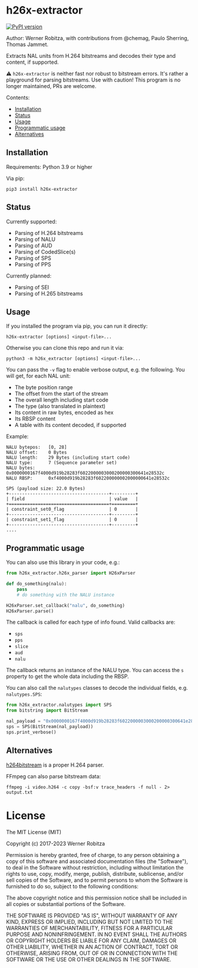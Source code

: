 # h26x-extractor

[![PyPI version](https://img.shields.io/pypi/v/h26x-extractor.svg)](https://pypi.org/project/h26x-extractor)

Author: Werner Robitza, with contributions from @chemag, Paulo Sherring, Thomas Jammet.

Extracts NAL units from H.264 bitstreams and decodes their type and content, if supported.

⚠️ `h26x-extractor` is neither fast nor robust to bitstream errors. It's rather a playground for parsing bitstreams. Use with caution! This program is no longer maintained, PRs are welcome.

Contents:

- [Installation](#installation)
- [Status](#status)
- [Usage](#usage)
- [Programmatic usage](#programmatic-usage)
- [Alternatives](#alternatives)

## Installation

Requirements: Python 3.9 or higher

Via pip:

    pip3 install h26x-extractor

## Status

Currently supported:

- Parsing of H.264 bitstreams
- Parsing of NALU
- Parsing of AUD
- Parsing of CodedSlice(s)
- Parsing of SPS
- Parsing of PPS

Currently planned:

- Parsing of SEI
- Parsing of H.265 bitstreams

## Usage

If you installed the program via pip, you can run it directly:

    h26x-extractor [options] <input-file>...

Otherwise you can clone this repo and run it via:

    python3 -m h26x_extractor [options] <input-file>...

You can pass the `-v` flag to enable verbose output, e.g. the following. You will get, for each NAL unit:

- The byte position range
- The offset from the start of the stream
- The overall length including start code
- The type (also translated in plaintext)
- Its content in raw bytes, encoded as hex
- Its RBSP content
- A table with its content decoded, if supported

Example:

    NALU bytepos:   [0, 28]
    NALU offset:    0 Bytes
    NALU length:    29 Bytes (including start code)
    NALU type:      7 (Sequence parameter set)
    NALU bytes:     0x0000000167f4000d919b28283f6022000003000200000300641e28532c
    NALU RBSP:      0xf4000d919b28283f602200000002000000641e28532c

    SPS (payload size: 22.0 Bytes)
    +--------------------------------------+---------+
    | field                                | value   |
    +======================================+=========+
    | constraint_set0_flag                 | 0       |
    +--------------------------------------+---------+
    | constraint_set1_flag                 | 0       |
    +--------------------------------------+---------+
    ....

## Programmatic usage

You can also use this library in your code, e.g.:

```python
from h26x_extractor.h26x_parser import H26xParser

def do_something(nalu):
    pass
    # do something with the NALU instance

H26xParser.set_callback("nalu", do_something)
H26xParser.parse()
```

The callback is called for each type of info found. Valid callbacks are:

- `sps`
- `pps`
- `slice`
- `aud`
- `nalu`

The callback returns an instance of the NALU type. You can access the `s` property to get the whole data including the RBSP.

You can also call the `nalutypes` classes to decode the individual fields, e.g. `nalutypes.SPS`:

```python
from h26x_extractor.nalutypes import SPS
from bitstring import BitStream

nal_payload = "0x0000000167f4000d919b28283f6022000003000200000300641e28532c"
sps = SPS(BitStream(nal_payload))
sps.print_verbose()
```

## Alternatives

[h264bitstream](https://github.com/aizvorski/h264bitstream) is a proper H.264 parser.

FFmpeg can also parse bitstream data:

```
ffmpeg -i video.h264 -c copy -bsf:v trace_headers -f null - 2> output.txt
```

# License

The MIT License (MIT)

Copyright (c) 2017-2023 Werner Robitza

Permission is hereby granted, free of charge, to any person obtaining a
copy of this software and associated documentation files (the
"Software"), to deal in the Software without restriction, including
without limitation the rights to use, copy, modify, merge, publish,
distribute, sublicense, and/or sell copies of the Software, and to
permit persons to whom the Software is furnished to do so, subject to
the following conditions:

The above copyright notice and this permission notice shall be included
in all copies or substantial portions of the Software.

THE SOFTWARE IS PROVIDED "AS IS", WITHOUT WARRANTY OF ANY KIND, EXPRESS
OR IMPLIED, INCLUDING BUT NOT LIMITED TO THE WARRANTIES OF
MERCHANTABILITY, FITNESS FOR A PARTICULAR PURPOSE AND NONINFRINGEMENT.
IN NO EVENT SHALL THE AUTHORS OR COPYRIGHT HOLDERS BE LIABLE FOR ANY
CLAIM, DAMAGES OR OTHER LIABILITY, WHETHER IN AN ACTION OF CONTRACT,
TORT OR OTHERWISE, ARISING FROM, OUT OF OR IN CONNECTION WITH THE
SOFTWARE OR THE USE OR OTHER DEALINGS IN THE SOFTWARE.
